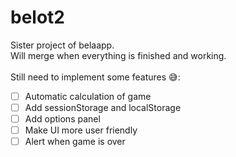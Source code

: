 # belot2
Sister project of belaapp.</br>
Will merge when everything is finished and working.</br>
</br>
Still need to implement some features :sweat_smile::
- [ ] Automatic calculation of game
- [ ] Add sessionStorage and localStorage
- [ ] Add options panel
- [ ] Make UI more user friendly
- [ ] Alert when game is over
